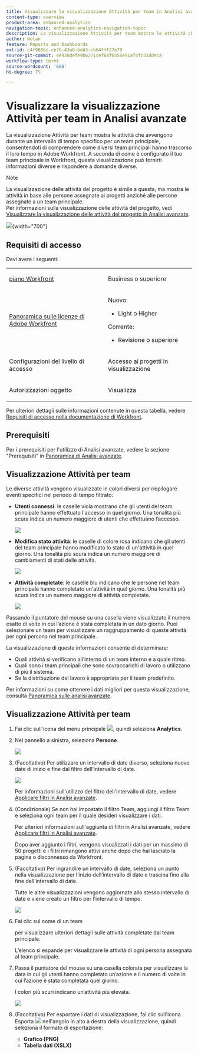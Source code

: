 ```yaml
---
title: Visualizzare la visualizzazione Attività per team in Analisi avanzate
content-type: overview
product-area: enhanced-analytics
navigation-topic: enhanced-analytics-navigation-topic
description: La visualizzazione Attività per team mostra le attività che avvengono durante un intervallo di tempo specifico per un team principale, consentendoti di comprendere come diversi team principali hanno trascorso il loro tempo in Adobe Workfront. A seconda di come è configurato il tuo team principale in Workfront, questa visualizzazione può fornirti informazioni diverse e rispondere a domande diverse.
author: Nolan
feature: Reports and Dashboards
exl-id: c4f9886c-ce76-43a8-bd43-cb64fff27e79
source-git-commit: 4e928defe9b6271cef64f6554e91af4fc31ddeca
workflow-type: tm+mt
source-wordcount: '688'
ht-degree: 7%

---
```


# Visualizzare la visualizzazione Attività per team in Analisi avanzate

<!-- Audited: 12/2023 -->

La visualizzazione Attività per team mostra le attività che avvengono durante un intervallo di tempo specifico per un team principale, consentendoti di comprendere come diversi team principali hanno trascorso il loro tempo in Adobe Workfront. A seconda di come è configurato il tuo team principale in Workfront, questa visualizzazione può fornirti informazioni diverse e rispondere a domande diverse.

>[!NOTE]
>
>La visualizzazione delle attività del progetto è simile a questa, ma mostra le attività in base alle persone assegnate ai progetti anziché alle persone assegnate a un team principale.\
>Per informazioni sulla visualizzazione delle attività del progetto, vedi [Visualizzare la visualizzazione delle attività del progetto in Analisi avanzate](../enhanced-analytics/project-activity-overview.md).

![](assets/activity-by-team-350x113.png){width="700"}

## Requisiti di accesso

Devi avere i seguenti:

<table style="table-layout:auto"> 
 <col> 
 <col> 
 <tbody> 
  <tr> 
   <td role="rowheader"><a href="https://www.workfront.com/plans" target="_blank">piano Workfront</a></td> 
   <td> <p>Business o superiore</p> </td> 
  </tr> 
  <tr> 
   <td role="rowheader"><a href="../administration-and-setup/add-users/access-levels-and-object-permissions/wf-licenses.md" class="MCXref xref">Panoramica sulle licenze di Adobe Workfront</a></td> 
   <td>
      <p>Nuovo:</p> 
         <ul><li>Light o Higher</li></ul>
      <p>Corrente:</p>
         <ul><li>Revisione o superiore</li></ul>
   </td> 
  </tr> 
  <tr> 
   <td role="rowheader">Configurazioni del livello di accesso</td> 
   <td> <p>Accesso ai progetti in visualizzazione</p> <!--<p>Note: If you still don't have access, ask your Workfront administrator if they set additional restrictions in your access level.<br>For information on how a Workfront administrator can change your access level, see <a href="../administration-and-setup/add-users/configure-and-grant-access/create-modify-access-levels.md" class="MCXref xref">Create or modify custom access levels</a>.</p>--> </td> 
  </tr> 
  <tr> 
   <td role="rowheader">Autorizzazioni oggetto</td> 
   <td> <p>Visualizza</p> <!--<p>For information on requesting additional access, see <a href="../workfront-basics/grant-and-request-access-to-objects/request-access.md" class="MCXref xref">Request access to objects </a>.</p>--> </td> 
  </tr> 
 </tbody> 
</table>

Per ulteriori dettagli sulle informazioni contenute in questa tabella, vedere [Requisiti di accesso nella documentazione di Workfront](/help/quicksilver/administration-and-setup/add-users/access-levels-and-object-permissions/access-level-requirements-in-documentation.md).

## Prerequisiti

Per i prerequisiti per l&#39;utilizzo di Analisi avanzate, vedere la sezione &quot;Prerequisiti&quot; in [Panoramica di Analisi avanzate](../enhanced-analytics/enhanced-analytics-overview.md).

## Visualizzazione Attività per team

Le diverse attività vengono visualizzate in colori diversi per riepilogare eventi specifici nel periodo di tempo filtrato:

* **Utenti connessi**: le caselle viola mostrano che gli utenti del team principale hanno effettuato l&#39;accesso in quel giorno. Una tonalità più scura indica un numero maggiore di utenti che effettuano l’accesso.

  ![](assets/project-activity-users-logged-in.png)

* **Modifica stato attività**: le caselle di colore rosa indicano che gli utenti del team principale hanno modificato lo stato di un&#39;attività in quel giorno. Una tonalità più scura indica un numero maggiore di cambiamenti di stati delle attività.

  ![](assets/project-activity-task-status-changes.png)

* **Attività completate**: le caselle blu indicano che le persone nel team principale hanno completato un&#39;attività in quel giorno. Una tonalità più scura indica un numero maggiore di attività completate.

  ![](assets/project-activity-tasks-completed.png)

Passando il puntatore del mouse su una casella viene visualizzato il numero esatto di volte in cui l’azione è stata completata in un dato giorno. Puoi selezionare un team per visualizzare un raggruppamento di queste attività per ogni persona nel team principale.

La visualizzazione di queste informazioni consente di determinare:

* Quali attività si verificano all’interno di un team interno e a quale ritmo.
* Quali sono i team principali che sono sovraccarichi di lavoro o utilizzano di più il sistema.
* Se la distribuzione del lavoro è appropriata per il team predefinito.

Per informazioni su come ottenere i dati migliori per questa visualizzazione, consulta [Panoramica sulle analisi avanzate](../enhanced-analytics/enhanced-analytics-overview.md).

## Visualizzazione Attività per team

1. Fai clic sull&#39;icona del menu principale ![](assets/main-menu-icon-16x12.png), quindi seleziona **Analytics**.
1. Nel pannello a sinistra, seleziona **Persone**.

   ![](assets/people-area-cropped-qs-350x276.png)

1. (Facoltativo) Per utilizzare un intervallo di date diverso, seleziona nuove date di inizio e fine dal filtro dell’intervallo di date.

   ![](assets/filters-select-date-range-350x344.png)

   Per informazioni sull&#39;utilizzo del filtro dell&#39;intervallo di date, vedere [Applicare filtri in Analisi avanzate](../enhanced-analytics/use-enhanced-analytics-filters.md).

1. (Condizionale) Se non hai impostato il filtro Team, aggiungi il filtro Team e seleziona ogni team per il quale desideri visualizzare i dati.

   Per ulteriori informazioni sull&#39;aggiunta di filtri in Analisi avanzate, vedere [Applicare filtri in Analisi avanzate](../enhanced-analytics/use-enhanced-analytics-filters.md).

   Dopo aver aggiunto i filtri, vengono visualizzati i dati per un massimo di 50 progetti e i filtri rimangono attivi anche dopo che hai lasciato la pagina o disconnesso da Workfront.

1. (Facoltativo) Per ingrandire un intervallo di date, seleziona un punto nella visualizzazione per l’inizio dell’intervallo di date e trascina fino alla fine dell’intervallo di date.

   Tutte le altre visualizzazioni vengono aggiornate allo stesso intervallo di date e viene creato un filtro per l’intervallo di tempo.

   ![](assets/timeframe-filter-350x220.png)

1. Fai clic sul nome di un team

   <!--
   <MadCap:conditionalText data-mc-conditions="QuicksilverOrClassic.Draft mode">
   or role
   </MadCap:conditionalText>
   -->

   per visualizzare ulteriori dettagli sulle attività completate dal team principale.

   L’elenco si espande per visualizzare le attività di ogni persona assegnata al team principale.

   <!--
   <span style="color: #ff1493;" data-mc-conditions="QuicksilverOrClassic.Draft mode"> Role not available</span>
   -->

1. Passa il puntatore del mouse su una casella colorata per visualizzare la data in cui gli utenti hanno completato un’azione e il numero di volte in cui l’azione è stata completata quel giorno.

   I colori più scuri indicano un’attività più elevata.

   ![](assets/activity-by-team-activity-pop-up-350x155.png)

1. (Facoltativo) Per esportare i dati di visualizzazione, fai clic sull&#39;icona Esporta ![](assets/export.png) nell&#39;angolo in alto a destra della visualizzazione, quindi seleziona il formato di esportazione:

   * **Grafico (PNG)**
   * **Tabella dati (XSLX)**

